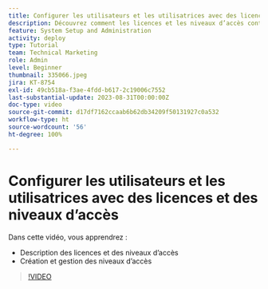 ```yaml
---
title: Configurer les utilisateurs et les utilisatrices avec des licences et des niveaux d’accès
description: Découvrez comment les licences et les niveaux d’accès contrôlent ce à quoi les utilisateurs et les utilisatrices ont accès. Découvrez comment les fonctions sont utilisées dans le système.
feature: System Setup and Administration
activity: deploy
type: Tutorial
team: Technical Marketing
role: Admin
level: Beginner
thumbnail: 335066.jpeg
jira: KT-8754
exl-id: 49cb518a-f3ae-4fdd-b617-2c19006c7552
last-substantial-update: 2023-08-31T00:00:00Z
doc-type: video
source-git-commit: d17df7162ccaab6b62db34209f50131927c0a532
workflow-type: ht
source-wordcount: '56'
ht-degree: 100%

---
```


# Configurer les utilisateurs et les utilisatrices avec des licences et des niveaux d’accès

Dans cette vidéo, vous apprendrez :

* Description des licences et des niveaux d’accès
* Création et gestion des niveaux d’accès

>[!VIDEO](https://video.tv.adobe.com/v/335066/?quality=12&learn=on&enablevpops)
